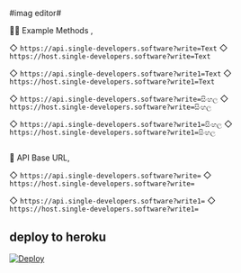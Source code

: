 #imag editor#


💁‍♂️ Example Methods ,

◇ `https://api.single-developers.software?write=Text`
◇ `https://host.single-developers.software?write=Text`

◇ `https://api.single-developers.software?write1=Text`
◇ `https://host.single-developers.software?write1=Text`

◇ `https://api.single-developers.software?write=සිංහල`
◇ `https://host.single-developers.software?write=සිංහල`

◇ `https://api.single-developers.software?write1=සිංහල`
◇ `https://host.single-developers.software?write1=සිංහල`

##

🔰 API Base URL,

◇ `https://api.single-developers.software?write=`
◇ `https://host.single-developers.software?write=`

◇ `https://api.single-developers.software?write1=`
◇ `https://host.single-developers.software?write1=`

## deploy to heroku ##
<a href="https://heroku.com/deploy?template=https://github.com/chathush999/Image-Tool">
            <img src="https://www.herokucdn.com/deploy/button.svg" alt="Deploy">

